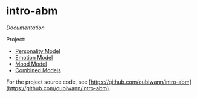 # intro-abm

*Documentation*

Project:
* [Personality Model](https://oubiwann.github.io/intro-abm/personality.html)
* [Emotion Model](https://oubiwann.github.io/intro-abm/emotion.html)
* [Mood Model](https://oubiwann.github.io/intro-abm/mood.html)
* [Combined Models](https://oubiwann.github.io/intro-abm/combined.html)

For the project source code, see [https://github.com/oubiwann/intro-abm](https://github.com/oubiwann/intro-abm).
